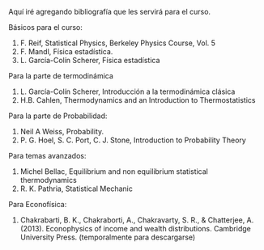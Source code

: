 Aquí iré agregando bibliografía que les servirá para el curso.  

Básicos para el curso: 

1. F. Reif, Statistical Physics, Berkeley Physics Course, Vol. 5
2. F. Mandl, Física estadística. 
3. L. García-Colín Scherer, Física estadística 

Para la parte de termodinámica

1. L. García-Colín Scherer, Introducción a la termodinámica clásica
2. H.B. Cahlen, Thermodynamics and an Introduction to Thermostatistics

Para la parte de Probabilidad:  

1. Neil A Weiss, Probability. 
2. P. G. Hoel, S. C. Port, C. J. Stone, Introduction to Probability Theory

Para temas avanzados: 

1. Michel Bellac, Equilibrium and non equilibrium statistical thermodynamics
2. R. K. Pathria, Statistical Mechanic

Para Econofísica: 

1. Chakrabarti, B. K., Chakraborti, A., Chakravarty, S. R., & Chatterjee, A. (2013). Econophysics of income and wealth distributions. Cambridge University Press.
(temporalmente para descargarse)
